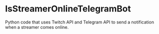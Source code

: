 # IsStreamerOnlineTelegramBot
Python code that uses Twitch API and Telegram API to send a notification when a streamer comes online.
